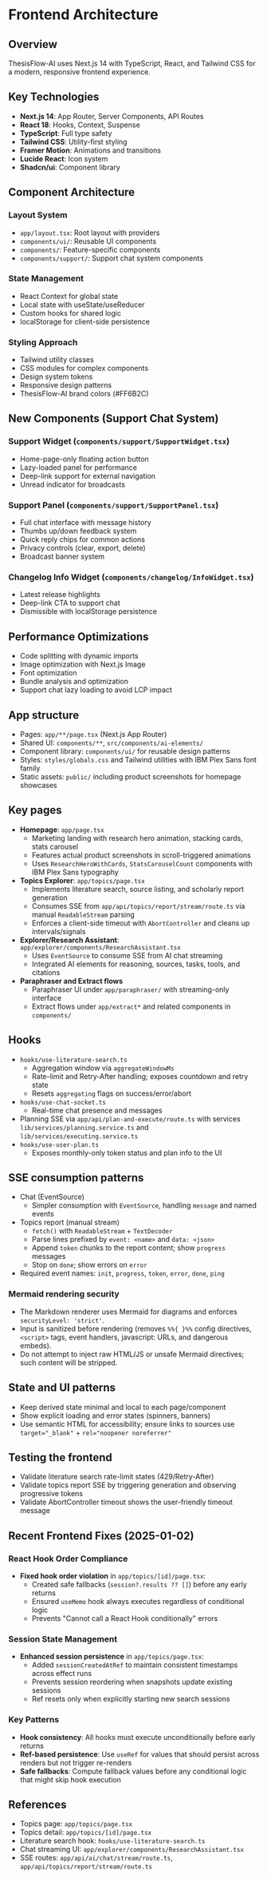 # Frontend Architecture

## Overview
ThesisFlow-AI uses Next.js 14 with TypeScript, React, and Tailwind CSS for a modern, responsive frontend experience.

## Key Technologies
- **Next.js 14**: App Router, Server Components, API Routes
- **React 18**: Hooks, Context, Suspense
- **TypeScript**: Full type safety
- **Tailwind CSS**: Utility-first styling
- **Framer Motion**: Animations and transitions
- **Lucide React**: Icon system
- **Shadcn/ui**: Component library

## Component Architecture

### Layout System
- `app/layout.tsx`: Root layout with providers
- `components/ui/`: Reusable UI components
- `components/`: Feature-specific components
- `components/support/`: Support chat system components

### State Management
- React Context for global state
- Local state with useState/useReducer
- Custom hooks for shared logic
- localStorage for client-side persistence

### Styling Approach
- Tailwind utility classes
- CSS modules for complex components
- Design system tokens
- Responsive design patterns
- ThesisFlow-AI brand colors (#FF6B2C)

## New Components (Support Chat System)

### Support Widget (`components/support/SupportWidget.tsx`)
- Home-page-only floating action button
- Lazy-loaded panel for performance
- Deep-link support for external navigation
- Unread indicator for broadcasts

### Support Panel (`components/support/SupportPanel.tsx`)
- Full chat interface with message history
- Thumbs up/down feedback system
- Quick reply chips for common actions
- Privacy controls (clear, export, delete)
- Broadcast banner system

### Changelog Info Widget (`components/changelog/InfoWidget.tsx`)
- Latest release highlights
- Deep-link CTA to support chat
- Dismissible with localStorage persistence

## Performance Optimizations
- Code splitting with dynamic imports
- Image optimization with Next.js Image
- Font optimization
- Bundle analysis and optimization
- Support chat lazy loading to avoid LCP impact

## App structure
- Pages: `app/**/page.tsx` (Next.js App Router)
- Shared UI: `components/**`, `src/components/ai-elements/`
- Component library: `components/ui/` for reusable design patterns
- Styles: `styles/globals.css` and Tailwind utilities with IBM Plex Sans font family
- Static assets: `public/` including product screenshots for homepage showcases

## Key pages
- **Homepage**: `app/page.tsx`
  - Marketing landing with research hero animation, stacking cards, stats carousel
  - Features actual product screenshots in scroll-triggered animations
  - Uses `ResearchHeroWithCards`, `StatsCarouselCount` components with IBM Plex Sans typography
- **Topics Explorer**: `app/topics/page.tsx`
  - Implements literature search, source listing, and scholarly report generation
  - Consumes SSE from `app/api/topics/report/stream/route.ts` via manual `ReadableStream` parsing
  - Enforces a client-side timeout with `AbortController` and cleans up intervals/signals
- **Explorer/Research Assistant**: `app/explorer/components/ResearchAssistant.tsx`
  - Uses `EventSource` to consume SSE from AI chat streaming
  - Integrated AI elements for reasoning, sources, tasks, tools, and citations
- **Paraphraser and Extract flows**
  - Paraphraser UI under `app/paraphraser/` with streaming-only interface
  - Extract flows under `app/extract*` and related components in `components/`

## Hooks
- `hooks/use-literature-search.ts`
  - Aggregation window via `aggregateWindowMs`
  - Rate-limit and Retry-After handling; exposes countdown and retry state
  - Resets `aggregating` flags on success/error/abort
- `hooks/use-chat-socket.ts`
  - Real-time chat presence and messages
- Planning SSE via `app/api/plan-and-execute/route.ts` with services `lib/services/planning.service.ts` and `lib/services/executing.service.ts`
- `hooks/use-user-plan.ts`
  - Exposes monthly-only token status and plan info to the UI

## SSE consumption patterns
- Chat (EventSource)
  - Simpler consumption with `EventSource`, handling `message` and named events
- Topics report (manual stream)
  - `fetch()` with `ReadableStream` + `TextDecoder`
  - Parse lines prefixed by `event: <name>` and `data: <json>`
  - Append `token` chunks to the report content; show `progress` messages
  - Stop on `done`; show errors on `error`
- Required event names: `init`, `progress`, `token`, `error`, `done`, `ping`

### Mermaid rendering security
- The Markdown renderer uses Mermaid for diagrams and enforces `securityLevel: 'strict'`.
- Input is sanitized before rendering (removes `%%{ }%%` config directives, `<script>` tags, event handlers, javascript: URLs, and dangerous embeds).
- Do not attempt to inject raw HTML/JS or unsafe Mermaid directives; such content will be stripped.

## State and UI patterns
- Keep derived state minimal and local to each page/component
- Show explicit loading and error states (spinners, banners)
- Use semantic HTML for accessibility; ensure links to sources use `target="_blank"` + `rel="noopener noreferrer"`

## Testing the frontend
- Validate literature search rate-limit states (429/Retry-After)
- Validate topics report SSE by triggering generation and observing progressive tokens
- Validate AbortController timeout shows the user-friendly timeout message

## Recent Frontend Fixes (2025-01-02)

### React Hook Order Compliance
- **Fixed hook order violation** in `app/topics/[id]/page.tsx`:
  - Created safe fallbacks (`session?.results ?? []`) before any early returns
  - Ensured `useMemo` hook always executes regardless of conditional logic
  - Prevents "Cannot call a React Hook conditionally" errors

### Session State Management  
- **Enhanced session persistence** in `app/topics/page.tsx`:
  - Added `sessionCreatedAtRef` to maintain consistent timestamps across effect runs
  - Prevents session reordering when snapshots update existing sessions
  - Ref resets only when explicitly starting new search sessions

### Key Patterns
- **Hook consistency**: All hooks must execute unconditionally before early returns
- **Ref-based persistence**: Use `useRef` for values that should persist across renders but not trigger re-renders
- **Safe fallbacks**: Compute fallback values before any conditional logic that might skip hook execution

## References
- Topics page: `app/topics/page.tsx`
- Topics detail: `app/topics/[id]/page.tsx` 
- Literature search hook: `hooks/use-literature-search.ts`
- Chat streaming UI: `app/explorer/components/ResearchAssistant.tsx`
- SSE routes: `app/api/ai/chat/stream/route.ts`, `app/api/topics/report/stream/route.ts`
